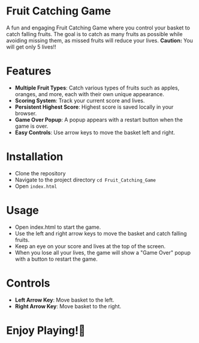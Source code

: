 # Fruit Catching Game
A fun and engaging Fruit Catching Game where you control your basket to catch falling fruits. The goal is to catch as many fruits as possible while avoiding missing them, as missed fruits will reduce your lives. **Caution:** You will get only 5 lives!!

# Features
- **Multiple Fruit Types**: Catch various types of fruits such as apples, oranges, and more, each with their own unique appearance.
- **Scoring System**: Track your current score and lives.
- **Persistent Highest Score**: Highest score is saved locally in your browser.
- **Game Over Popup**: A popup appears with a restart button when the game is over.
- **Easy Controls**: Use arrow keys to move the basket left and right.

# Installation
- Clone the repository
- Navigate to the project directory `cd Fruit_Catching_Game`
- Open `index.html`

# Usage
- Open index.html to start the game.
- Use the left and right arrow keys to move the basket and catch falling fruits.
- Keep an eye on your score and lives at the top of the screen.
- When you lose all your lives, the game will show a "Game Over" popup with a button to restart the game.

# Controls
- **Left Arrow Key**: Move basket to the left.
- **Right Arrow Key**: Move basket to the right.

# Enjoy Playing!🥳